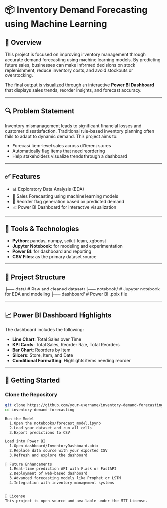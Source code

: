 # 📦 Inventory Demand Forecasting using Machine Learning

## 🧠 Overview
This project is focused on improving inventory management through accurate demand forecasting using machine learning models. By predicting future sales, businesses can make informed decisions on stock replenishment, reduce inventory costs, and avoid stockouts or overstocking.

The final output is visualized through an interactive **Power BI Dashboard** that displays sales trends, reorder insights, and forecast accuracy.

---

## 🔍 Problem Statement
Inventory mismanagement leads to significant financial losses and customer dissatisfaction. Traditional rule-based inventory planning often fails to adapt to dynamic demand. This project aims to:
- Forecast item-level sales across different stores
- Automatically flag items that need reordering
- Help stakeholders visualize trends through a dashboard

---

## ✅ Features
- 📊 Exploratory Data Analysis (EDA)
- 🤖 Sales Forecasting using machine learning models
- 🚨 Reorder flag generation based on predicted demand
- 📈 Power BI Dashboard for interactive visualization

---

## 🧰 Tools & Technologies
- **Python**: pandas, numpy, scikit-learn, xgboost
- **Jupyter Notebook**: for modeling and experimentation
- **Power BI**: for dashboard and reporting
- **CSV Files**: as the primary dataset source

---

## 📁 Project Structure
├── data/ # Raw and cleaned datasets
├── notebook/ # Jupyter notebook for EDA and modeling
├── dashboard/ # Power BI .pbix file


---

## 📈 Power BI Dashboard Highlights
The dashboard includes the following:
- **Line Chart**: Total Sales over Time
- **KPI Cards**: Total Sales, Reorder Rate, Total Reorders
- **Bar Chart**: Reorders by Item
- **Slicers**: Store, Item, and Date
- **Conditional Formatting**: Highlights items needing reorder

---

## 🚀 Getting Started

### Clone the Repository
```bash
git clone https://github.com/your-username/inventory-demand-forecasting.git
cd inventory-demand-forecasting

Run the Model
  1.Open the notebooks/forecast_model.ipynb
  2.Load your dataset and run all cells
  3.Export predictions to CSV

Load into Power BI
  1.Open dashboard/InventoryDashboard.pbix
  2.Replace data source with your exported CSV
  3.Refresh and explore the dashboard

📌 Future Enhancements
  1.Real-time prediction API with Flask or FastAPI
  2.Deployment of web-based dashboard
  3.Advanced forecasting models like Prophet or LSTM
  4.Integration with inventory management systems


📜 License
This project is open-source and available under the MIT License.
